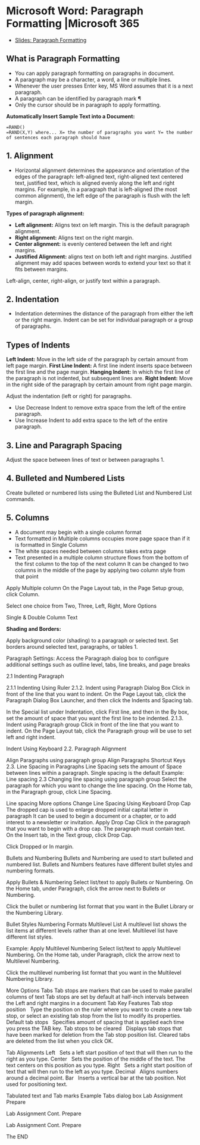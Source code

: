 # Microsoft Word: Paragraph Formatting \|Microsoft 365

- [Slides: Paragraph Formatting](https://docs.google.com/presentation/d/19eJfCh7-1jiuGKPrB6bUv8vB7JdDVngFhMi4R_2JMbI/edit?usp=sharing)

## What is Paragraph Formatting

- You can apply paragraph formatting on paragraphs in document.
- A paragraph may be a character, a word, a line or multiple lines.
- Whenever the user presses Enter key, MS Word assumes that it is a next paragraph.
- A paragraph can be identified by paragraph mark ¶ 
- Only the cursor should be in paragraph to apply formatting. 


**Automatically Insert Sample Text into a Document:**

```excel
=RAND()
=RAND(X,Y) where... X= the number of paragraphs you want Y= the number of sentences each paragraph should have
```

## 1. Alignment

- Horizontal alignment determines the appearance and orientation of the edges of the paragraph:
 left-aligned text, 
right-aligned text
centered text, 
justified text, which is aligned evenly along the left and right margins. 
For example, in a paragraph that is left-aligned (the most common alignment), the left edge of the paragraph is flush with the left margin.

**Types of paragraph alignment:**

- **Left alignment:** Aligns text on left margin. This is the default paragraph alignment.
- **Right alignment:** Aligns text on the right margin.
- **Center alignment:** is evenly centered between the left and right margins.
- **Justified Alignment:** aligns text on both left and right margins. Justified alignment may add spaces between words to extend your text so that it fits between margins. 

Left-align, center, right-align, or justify text within a paragraph.

## 2. Indentation

- Indentation determines the distance of the paragraph from either the left or the right margin. 
Indent can be set for individual paragraph or a group of paragraphs.

## Types of Indents

**Left Indent:** Move in the left side of the paragraph by certain amount from left page margin. 
**First Line Indent:** A first line indent inserts space between the first line and the page margin.
**Hanging Indent:** In which the first line of the paragraph is not indented, but subsequent lines are.
**Right Indent:** Move in the right side of the paragraph by certain amount from right page margin. 

Adjust the indentation (left or right) for paragraphs.

- Use Decrease Indent to remove extra space from the left of the entire paragraph.
- Use Increase Indent to add extra space to the left of the entire paragraph.

## 3. Line and Paragraph Spacing

Adjust the space between lines of text or between paragraphs 1.

## 4. Bulleted and Numbered Lists

Create bulleted or numbered lists using the Bulleted List and Numbered List commands.

## 5. Columns

- A document may begin with a single column format  
- Text formatted in Multiple columns occupies more page space than if it is formatted in Single Column
- The white spaces needed between columns takes extra page 
- Text presented in a multiple column structure flows from the bottom of the first column to the top of the next column
It can be changed to two columns in the middle of the page by applying two column style from that point 

Apply Multiple column
On the Page Layout tab, in the Page Setup  group, click Column. 

Select one choice from Two,
Three, Left, Right, 
More Options 

Single & Double Column Text 

**Shading and Borders:**

Apply background color (shading) to a paragraph or selected text.
Set borders around selected text, paragraphs, or tables 1.

Paragraph Settings:
Access the Paragraph dialog box to configure additional settings such as outline level, tabs, line breaks, and page breaks 


2.1 Indenting Paragraph

2.1.1 Indenting Using Ruler
2.1.2. Indent using Paragraph Dialog Box
Click in front of the line that you want to indent. 
On the Page Layout tab, click the Paragraph Dialog Box Launcher, and then click the Indents and Spacing tab.


In the Special list under Indentation, click First line, and then in the By box, set the amount of space that you want the first line to be indented.
2.1.3. Indent using Paragraph group
Click in front of the line that you want to indent. 
On the Page Layout tab, click the Paragraph group will be use to set left and right indent.


Indent Using Keyboard
2.2. Paragraph Alignment

Align Paragraphs using paragraph group
Align Paragraphs Shortcut Keys
2.3. Line Spacing in Paragraphs
Line Spacing sets the amount of Space between lines within a paragraph.
Single spacing is the default
Example: Line spacing
2.3 Changing line spacing using paragraph group
Select the paragraph for which you want to change the line spacing.
On the Home tab, in the Paragraph group, click Line Spacing.



Line spacing More options
Change Line Spacing Using Keyboard
Drop Cap
The dropped cap is used to enlarge dropped initial capital letter in paragraph
It can be used to begin a document or a chapter, or to add interest to a newsletter or invitation.
Apply Drop Cap
Click in the paragraph that you want to begin with a drop cap. The paragraph must contain text.
On the Insert tab, in the Text group, click Drop Cap. 

Click Dropped or In margin. 

Bullets and Numbering
Bullets and Numbering are used to start bulleted and numbered list.
Bullets and Numbers features have different bullet styles and numbering formats.

Apply Bullets & Numbering
Select list/text to apply Bullets or Numbering.
On the Home tab, under Paragraph, click the arrow next to Bullets or Numbering. 
    

Click the bullet or numbering list format that you want in the Bullet Library or the Numbering Library.

Bullet Styles
Numbering Formats
Multilevel List
A multilevel list shows the list items at different levels rather than at one level. 
Multilevel list have different list styles.


Example:
Apply Multilevel Numbering
Select list/text to apply Multilevel Numbering.
On the Home tab, under Paragraph, click the arrow next to Multilevel Numbering. 
    

Click the multilevel numbering list format that you want in the Multilevel Numbering Library.

More Options
Tabs
Tab stops are markers that can be used to make parallel columns of text 
Tab stops are set by default at half-inch intervals between the Left and right margins in a document
Tab Key Features
Tab stop position   Type the position on the ruler where you want to create a new tab stop, or select an existing tab stop from the list to modify its properties.
Default tab stops   Specifies amount of spacing that is applied each time you press the TAB key.
Tab stops to be cleared   Displays tab stops that have been marked for deletion from the Tab stop position list. Cleared tabs are deleted from the list when you click OK.

Tab Alignments
Left   Sets a left start position of text that will then run to the right as you type.
Center   Sets the position of the middle of the text. The text centers on this position as you type.
Right   Sets a right start position of text that will then run to the left as you type.
Decimal   Aligns numbers around a decimal point. 
Bar   Inserts a vertical bar at the tab position. Not used for positioning text.

Tabulated text and Tab marks
Example
Tabs dialog box
Lab Assignment
Prepare 

Lab Assignment Cont. 
Prepare 


Lab Assignment Cont. 
Prepare 


The END
